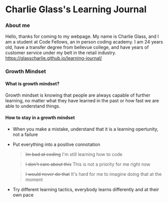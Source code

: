 # Charlie Glass's Learning Journal


### About me
Hello, thanks for coming to my webpage. My name is Charlie Glass, and I am a student at Code Fellows, an in person coding academy. I am 24 years old, have a transfer degree from bellevue college, and have years of customer service under my belt in the retail industry. 
https://glasscharlie.github.io/learning-journal/


### Growth Mindset




#### What is growth mindset?
Growth mindset is knowing that people are always capable of further learning, no matter what they have learned in the past or how fast we are able to understand things.

#### How to stay in a growth mindset
- When you make a mistake, understand that it is a learning opertunity, not a failure

- Put everything into a positive connotation
    >~~Im bad at coding~~ I'm still learning how to code
    
    >~~I don't care about this~~ This is not a priority for me right now
    
    >~~I would never do that~~ It's hard for me to imagine doing that at the moment
    
- Try different learning tactics, everybody learns differently and at their own pace


